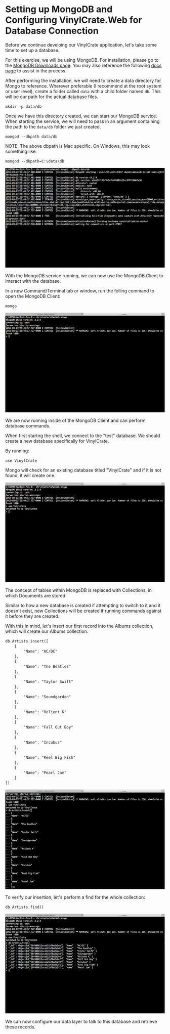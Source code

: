 # Setting up MongoDB and Configuring VinylCrate.Web for Database Connection

Before we continue develoing our VinylCrate application, let's take some time to set up a database.

For this exercise, we will be using MongoDB. For installation, please go to the [MongoDB Downloads page](https://www.mongodb.org/downloads#production). You may also reference the following [docs page](https://docs.mongodb.org/master/installation/) to assist in the process.

After performing the installation, we will need to create a data directory for Mongo to reference. Wherever preferable (I recommend at the root system or user level), create a folder called `data` with a child folder named `db`. This will be our path for the actual database files.

```
mkdir -p data/db
```

Once we have this directory created, we can start our MongoDB service. When starting the service, we will need to pass in an argument containing the path to the `data/db` folder we just created.

```
mongod --dbpath data/db
```

NOTE: The above dbpath is Mac specific. On Windows, this may look something like:

```
mongod --dbpath=C:\data\db
```

![](./vc-mongo-db.png)

With the MongoDB service running, we can now use the MongoDB Client to interact with the database.

In a new Command/Terminal tab or window, run the folling command to open the MongoDB Client:

```
mongo
```

![](./vc-mongo-client.png)

We are now running inside of the MongoDB Client and can perform database commands.

When first startng the shell, we connect to the "test" database. We should create a new database specifically for VinylCrate.

By running:

```
use VinylCrate
```

Mongo will check for an existing database titled "VinylCrate" and if it is not found, it will create one.

![](./vc-switch-db.png)

The concept of tables within MongoDB is replaced with Collections, in which Documents are stored.

Similar to how a new database is created if attempting to switch to it and it doesn't exist, new Collections will be created if running commands against it before they are created.

With this in mind, let's insert our first record into the Albums collection, which will create our Albums collection.

```
db.Artists.insert([
	{
		"Name": "AC/DC"
	},
	{
		"Name": "The Beatles"
	},
	{
		"Name": "Taylor Swift"
	},
	{
		"Name": "Soundgarden"
	},
	{
		"Name": "Relient K"
	},
	{
		"Name": "Fall Out Boy"
	},
	{
		"Name": "Incubus"
	},
	{
		"Name": "Reel Big Fish"
	},
	{
		"Name": "Pearl Jam"
	}
])
```

![](./vc-mongo-artists-insert.png)

To verify our insertion, let's perform a find for the whole collection:

```
db.Artists.find()
```

![](./vc-mongo-artists-find.png)

We can now configure our data layer to talk to this database and retrieve these records.